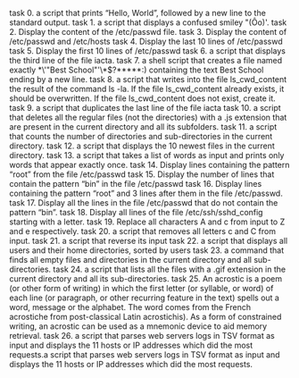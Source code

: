 task 0.  a script that prints “Hello, World”, followed by a new line to the standard output.
task 1.  a script that displays a confused smiley "(Ôo)'.
task 2.  Display the content of the /etc/passwd file.
task 3.  Display the content of /etc/passwd and /etc/hosts
task 4.  Display the last 10 lines of /etc/passwd
task 5.  Display the first 10 lines of /etc/passwd
task 6.  a script that displays the third line of the file iacta.
task 7.  a shell script that creates a file named exactly \*\\'"Best School"\'\\*$\?\*\*\*\*\*:) containing the text             Best School ending by a new line.
task 8.  a script that writes into the file ls_cwd_content the result of the command ls -la. If the file ls_cwd_content          already exists, it should be overwritten. If the file ls_cwd_content does not exist, create it.
task 9.  a script that duplicates the last line of the file iacta
task 10. a script that deletes all the regular files (not the directories) with a .js extension that are present in the          current directory and all its subfolders.
task 11. a script that counts the number of directories and sub-directories in the current directory.
task 12. a script that displays the 10 newest files in the current directory.
task 13. a script that takes a list of words as input and prints only words that appear exactly once.
task 14. Display lines containing the pattern “root” from the file /etc/passwd
task 15. Display the number of lines that contain the pattern “bin” in the file /etc/passwd
task 16. Display lines containing the pattern “root” and 3 lines after them in the file /etc/passwd.
task 17. Display all the lines in the file /etc/passwd that do not contain the pattern “bin”.
task 18. Display all lines of the file /etc/ssh/sshd_config starting with a letter.
task 19. Replace all characters A and c from input to Z and e respectively.
task 20. a script that removes all letters c and C from input.
task 21. a script that reverse its input
task 22. a script that displays all users and their home directories, sorted by users
task 23. a command that finds all empty files and directories in the current directory and all sub-directories.
task 24. a script that lists all the files with a .gif extension in the current directory and all its sub-directories.
task 25. An acrostic is a poem (or other form of writing) in which the first letter (or syllable, or word) of each line (or paragraph, or other recurring feature in             the text) spells out a word, message or the alphabet. The word comes from the French acrostiche from post-classical Latin acrostichis). As a form of                    constrained writing, an acrostic can be used as a mnemonic device to aid memory retrieval.
task 26. a script that parses web servers logs in TSV format as input and displays the 11 hosts or IP addresses which did the most requests.a script that parses web             servers logs in TSV format as input and displays the 11 hosts or IP addresses which did the most requests.
